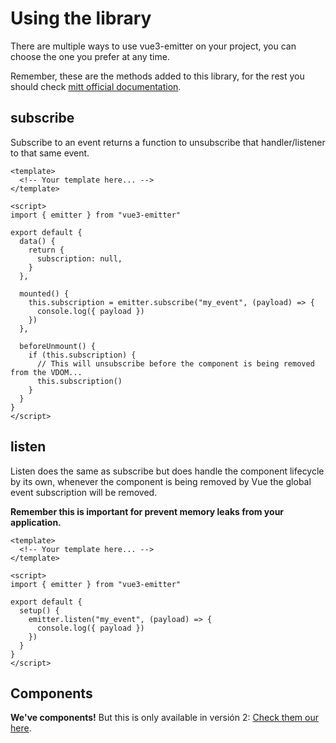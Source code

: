 # Using the library

There are multiple ways to use vue3-emitter on your project, you can choose the one you prefer at any time.

Remember, these are the methods added to this library, for the rest you should check [mitt official documentation](https://github.com/developit/mitt/#api).

## subscribe

Subscribe to an event returns a function to unsubscribe that handler/listener to that same event.

```vue
<template>
  <!-- Your template here... -->
</template>

<script>
import { emitter } from "vue3-emitter"

export default {
  data() {
    return {
      subscription: null,
    }
  },

  mounted() {
    this.subscription = emitter.subscribe("my_event", (payload) => {
      console.log({ payload })
    })
  },

  beforeUnmount() {
    if (this.subscription) {
      // This will unsubscribe before the component is being removed from the VDOM...
      this.subscription()
    }
  }
}
</script>
```

## listen

Listen does the same as subscribe but does handle the component lifecycle by its own, whenever the component is being removed by Vue the global event subscription will be removed.

**Remember this is important for prevent memory leaks from your application.**

```vue
<template>
  <!-- Your template here... -->
</template>

<script>
import { emitter } from "vue3-emitter"

export default {
  setup() {
    emitter.listen("my_event", (payload) => {
      console.log({ payload })
    })
  }
}
</script>
```

## Components

**We've components!** But this is only available in versión 2: [Check them our here](/guide/components.md).
